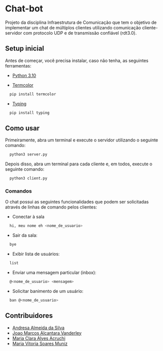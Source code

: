 # Chat-bot

Projeto da disciplina Infraestrutura de Comunicação que tem o objetivo de implementar um chat de múltiplos clientes utilizando comunicação cliente-servidor com protocolo UDP e de transmissão confiável (rdt3.0).

## Setup inicial

Antes de começar, você precisa instalar, caso não tenha, as seguintes ferramentas:

- [Python 3.10](https://www.python.org/downloads/)

- [Termcolor](https://pypi.org/project/termcolor/)
```bash
  pip install termcolor
```
- [Typing](https://pypi.org/project/typing/)
```bash
  pip install typing
```

## Como usar

Primeiramente, abra um terminal e execute o servidor utilizando o seguinte comando:

```bash
  python3 server.py
```

Depois disso, abra um terminal para cada cliente e, em todos, execute o seguinte comando:

```bash
  python3 client.py
```

### Comandos

O chat possui as seguintes funcionalidades que podem ser solicitadas através de linhas de comando pelos clientes:

- Conectar à sala

```bash
  hi, meu nome eh <nome_de_usuario>
```

- Sair da sala:

```bash
  bye
```

- Exibir lista de usuários:

```bash
  list
```

- Enviar uma mensagem particular (inbox):

```bash
  @<nome_de_usuario> <mensagem>
```

- Solicitar banimento de um usuário:

```bash
  ban @<nome_de_usuario>
```

## Contribuidores

- [Andresa Almeida da Silva](https://github.com/aalmds)
- [Joao Marcos Alcantara Vanderley](https://github.com/jmarcossss)
- [Maria Clara Alves Acruchi](https://github.com/acrucha)
- [Maria Vitoria Soares Muniz](https://github.com/mariavmuniz)
